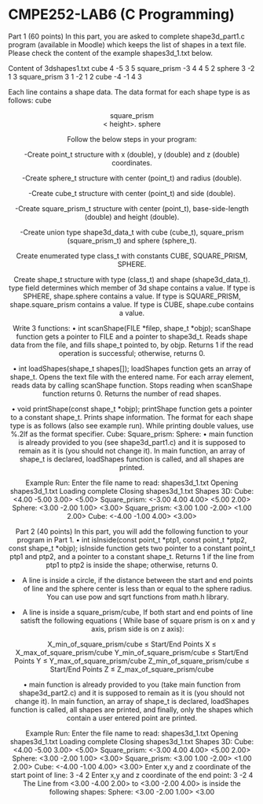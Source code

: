 # CMPE252-LAB6 (C Programming)

Part 1 (60 points)
In this part, you are asked to complete shape3d_part1.c program (available in Moodle) which keeps the 
list of shapes in a text file. Please check the content of the example shapes3d_1.txt below.

Content of 3dshapes1.txt
cube 4 -5 3 5
square_prism -3 4 4 5 2
sphere 3 -2 1 3
square_prism 3 1 -2 1 2
cube -4 -1 4 3

Each line contains a shape data. The data format for each shape type is as follows:
cube <center x coordinate> <center y coordinate> <center z coordinate> <side-length>
square_prism <center x coordinate> <center y coordinate> <center z coordinate> <base-side-length> < height>. 
sphere <center-x-coordinate> <center-y-coordinate> <center z coordinate> <radius>
  
Follow the below steps in your program:
  
-Create point_t structure with x (double), y (double) and z (double) coordinates.
  
-Create sphere_t structure with center (point_t) and radius (double).
  
-Create cube_t structure with center (point_t) and side (double).
  
-Create square_prism_t structure with center (point_t), base-side-length (double) and height (double).

-Create union type shape3d_data_t with cube (cube_t), square_prism (square_prism_t) and sphere
(sphere_t).
  
Create enumerated type class_t with constants CUBE, SQUARE_PRISM, SPHERE.
  
Create shape_t structure with type (class_t) and shape (shape3d_data_t). type field determines which 
member of 3d shape contains a value. If type is SPHERE, shape.sphere contains a value. If type is 
SQUARE_PRISM, shape.square_prism contains a value. If type is CUBE, shape.cube contains a value.
  
Write 3 functions: 
• int scanShape(FILE *filep, shape_t *objp);
scanShape function gets a pointer to FILE and a pointer to shape3d_t. Reads shape data from 
the file, and fills shape_t pointed to, by objp. Returns 1 if the read operation is successful; 
otherwise, returns 0.
  
• int loadShapes(shape_t shapes[]);
loadShapes function gets an array of shape_t. Opens the text file with the entered name. For 
each array element, reads data by calling scanShape function. Stops reading when scanShape 
function returns 0. Returns the number of read shapes.
  
• void printShape(const shape_t *objp);
printShape function gets a pointer to a constant shape_t. Prints shape information. The format 
for each shape type is as follows (also see example run). While printing double values, use %.2lf 
as the format specifier.
Cube: <center-x-coordinate center-y-coordinate center-z-coordinate> <side-length>
Square_prism: <center-x-coordinate center-y-coordinate center-z-coordinate> <base-side-length 
height>
Sphere: <center-x-coordinate center-y-coordinate center-z-coordinate> <radius>
• main function is already provided to you (see shape3d_part1.c) and it is supposed to remain as it 
is (you should not change it). In main function, an array of shape_t is declared, loadShapes 
function is called, and all shapes are printed.
  
Example Run:
Enter the file name to read: shapes3d_1.txt
Opening shapes3d_1.txt
Loading complete
Closing shapes3d_1.txt
Shapes 3D:
Cube: <4.00 -5.00 3.00> <5.00>
Square_prism: <-3.00 4.00 4.00> <5.00 2.00>
Sphere: <3.00 -2.00 1.00> <3.00>
Square_prism: <3.00 1.00 -2.00> <1.00 2.00>
Cube: <-4.00 -1.00 4.00> <3.00>
  
  
Part 2 (40 points)
In this part, you will add the following function to your program in Part 1.
• int isInside(const point_t *ptp1, const point_t *ptp2, const shape_t *objp);
isInside function gets two pointer to a constant point_t ptp1 and ptp2, and a pointer to a constant 
shape_t. Returns 1 if the line from ptp1 to ptp2 is inside the shape; otherwise, returns 0.
  
- A line is inside a circle, if the distance between the start and end points of line and the sphere
center is less than or equal to the sphere radius. You can use pow and sqrt functions from 
math.h library.
  
- A line is inside a square_prism/cube, 
  If both start and end points of line satisft the following equations ( While base of 
square prism is on x and y axis, prism side is on z axis):
  
X_min_of_square_prism/cube ≤ Start/End Points X ≤ X_max_of_square_prism/cube
Y_min_of_square_prism/cube ≤ Start/End Points Y ≤ Y_max_of_square_prism/cube
Z_min_of_square_prism/cube ≤ Start/End Points Z ≤ Z_max_of_square_prism/cube
  
• main function is already provided to you (take main function from shape3d_part2.c) and it is 
supposed to remain as it is (you should not change it). In main function, an array of shape_t is 
declared, loadShapes function is called, all shapes are printed, and finally, only the shapes which 
contain a user entered point are printed.
  
Example Run:
Enter the file name to read: shapes3d_1.txt
Opening shapes3d_1.txt
Loading complete
Closing shapes3d_1.txt
Shapes 3D:
Cube: <4.00 -5.00 3.00> <5.00>
Square_prism: <-3.00 4.00 4.00> <5.00 2.00>
Sphere: <3.00 -2.00 1.00> <3.00>
Square_prism: <3.00 1.00 -2.00> <1.00 2.00>
Cube: <-4.00 -1.00 4.00> <3.00>
Enter x,y and z coordinate of the start point of line: 3 -4 2
Enter x,y and z coordinate of the end point: 3 -2 4
The Line from <3.00 -4.00 2.00> to <3.00 -2.00 4.00> is inside the following shapes:
Sphere: <3.00 -2.00 1.00> <3.00
